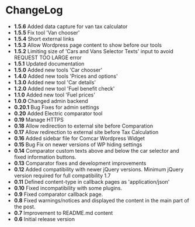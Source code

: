 ChangeLog
=========
- **1.5.6** Added data capture for van tax calculator
- **1.5.5** Fix tool 'Van chooser'
- **1.5.4** Short external links
- **1.5.3** Allow Wordpress page content to show before our tools
- **1.5.2** Limiting size of 'Cars and Vans Selector Texts' input to avoid REQUEST TOO LARGE error 
- **1.5.1** Updated documentation
- **1.5.0** Added new tools 'Car chooser'
- **1.4.0** Added new tools 'Prices and options'
- **1.3.0** Added new tool 'Car details'
- **1.2.0** Added new tool 'Fuel benefit check'
- **1.1.0** Added new tool 'Fuel prices'
- **1.0.0** Changed admin backend
- **0.20.1** Bug Fixes for admin settings
- **0.20** Added Electric comparator tool
- **0.19** Manage HTTPS
- **0.18** Allow redirection to external site before Comparation
- **0.17** Allow redirection to external site before Tax Calculation
- **0.16** Added sidebar file for Comcar Wordpress Widget
- **0.15** Bug Fix on newer versions of WP hiding settings
- **0.14** Comparator custom texts above and below the car selector and fixed information buttons. 
- **0.13** Comparator fixes and development improvements
- **0.12** Added compatibility with newer jQuery versions. Minimum jQuery version required for full compatibility 1.7
- **0.11** Defined content-type in callback pages as 'application/json'
- **0.10** Fixed incompatibility with some plugins.
- **0.9** Fixed comparator callback page.
- **0.8** Fixed warnings/notices and displayed the content in the main part of the post.
- **0.7** Improvement to README.md content
- **0.6** Initial release version
